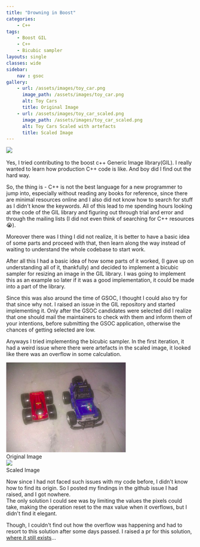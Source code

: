 ```yaml
---
title: "Drowning in Boost"
categories: 
    - C++
tags: 
    - Boost GIL
    - C++
    - Bicubic sampler
layouts: single
classes: wide
sidebar:
    nav : gsoc
gallery:
    - url: /assets/images/toy_car.png
      image_path: /assets/images/toy_car.png
      alt: Toy Cars
      title: Original Image
    - url: /assets/images/toy_car_scaled.png
      image_path: /assets/images/toy_car_scaled.png
      alt: Toy Cars Scaled with artefacts
      title: Scaled Image
---
```


<img src="{{ site.baseurl }}/assets/images/boost.jpeg" width=500>  

Yes, I tried contributing to the boost c++ Generic Image library(GIL). I really wanted to learn how production C++ code is like. And boy did I find out the hard way.  

So, the thing is - C++ is not the best language for a new programmer to jump into, especially without reading any books for reference, since there are minimal resources online and I also did not know how to search for stuff as I didn't know the keywords. All of this lead to me spending hours looking at the code of the GIL library and figuring out through trial and error and through the mailing lists (I did not even think of searching for C++ resources 😭).  

Moreover there was I thing I did not realize, it is better to have a basic idea of some parts and proceed with that, then learn along the way instead of waiting to understand the whole codebase to start work.

After all this I had a basic idea of how some parts of it worked, (I gave up on understanding all of it, thankfully) and decided to implement a bicubic sampler for resizing an image in the GIL library. I was going to implement this as an example so later if it was a good implementation, it could be made into a part of the library.  

Since this was also around the time of GSOC, I thought I could also try for that since why not. I raised an issue in the GIL repository and started implementing it. Only after the GSOC candidates were selected did I realize that one should mail the maintainers to check with them and inform them of your intentions, before submitting the GSOC application, otherwise the chances of getting selected are low.  

Anyways I tried implementing the bicubic sampler. In the first iteration, it had a weird issue where there were artefacts in the scaled image, it looked like there was an overflow in some calculation. 

![Original Image](/assets/images/toy_car.png)  
Original Image  
<img src="{{ site.baseurl }}/assets/images/toy_car_scaled.png" width=600>  
Scaled Image  

Now since I had not faced such issues with my code before, I didn't know how to find its origin. So I posted my findings in the github issue I had raised, and I got nowhere.  
The only solution I could see was by limiting the values the pixels could take, making the operation reset to the max value when it overflows, but I didn't find it elegant.  

Though, I couldn't find out how the overflow was happening and had to resort to this solution after some days passed. I raised a pr for this solution, [where it still exists](https://github.com/boostorg/gil/pull/588)...